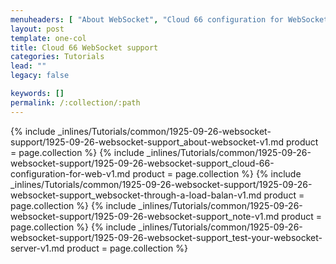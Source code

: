 ```yaml
---
menuheaders: [ "About WebSocket", "Cloud 66 configuration for WebSocket", "WebSocket through a load balancer", "Note", "Test your WebSocket server" ]
layout: post
template: one-col
title: Cloud 66 WebSocket support
categories: Tutorials
lead: ""
legacy: false

keywords: []
permalink: /:collection/:path
---
```





<a href="#about-websocket"></a>{% include _inlines/Tutorials/common/1925-09-26-websocket-support/1925-09-26-websocket-support_about-websocket-v1.md  product = page.collection %}
<a href="#cloud-66-configuration-for-websocket"></a>{% include _inlines/Tutorials/common/1925-09-26-websocket-support/1925-09-26-websocket-support_cloud-66-configuration-for-web-v1.md  product = page.collection %}
<a href="#websocket-through-a-load-balancer"></a>{% include _inlines/Tutorials/common/1925-09-26-websocket-support/1925-09-26-websocket-support_websocket-through-a-load-balan-v1.md  product = page.collection %}
<a href="#note"></a>{% include _inlines/Tutorials/common/1925-09-26-websocket-support/1925-09-26-websocket-support_note-v1.md  product = page.collection %}
<a href="#test-your-websocket-server"></a>{% include _inlines/Tutorials/common/1925-09-26-websocket-support/1925-09-26-websocket-support_test-your-websocket-server-v1.md  product = page.collection %}